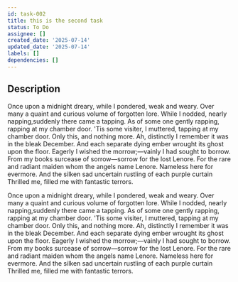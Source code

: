 ```yaml
---
id: task-002
title: this is the second task
status: To Do
assignee: []
created_date: '2025-07-14'
updated_date: '2025-07-14'
labels: []
dependencies: []
---
```


## Description

Once upon a midnight dreary, while I pondered, weak and weary. Over many a quaint and curious volume of forgotten lore. While I nodded, nearly napping,suddenly there came a tapping. As of some one gently rapping, rapping at my chamber door. 'Tis some visiter, I muttered, tapping at my chamber door. Only this, and nothing more. Ah, distinctly I remember it was in the bleak December. And each separate dying ember wrought its ghost upon the floor. Eagerly I wished the morrow;—vainly I had sought to borrow. From my books surcease of sorrow—sorrow for the lost Lenore. For the rare and radiant maiden whom the angels name Lenore. Nameless here for evermore. And the silken sad uncertain rustling of each purple curtain Thrilled me, filled me with fantastic terrors.

Once upon a midnight dreary, while I pondered, weak and weary. Over many a quaint and curious volume of forgotten lore. While I nodded, nearly napping,suddenly there came a tapping. As of some one gently rapping, rapping at my chamber door. 'Tis some visiter, I muttered, tapping at my chamber door. Only this, and nothing more. Ah, distinctly I remember it was in the bleak December. And each separate dying ember wrought its ghost upon the floor. Eagerly I wished the morrow;—vainly I had sought to borrow. From my books surcease of sorrow—sorrow for the lost Lenore. For the rare and radiant maiden whom the angels name Lenore. Nameless here for evermore. And the silken sad uncertain rustling of each purple curtain Thrilled me, filled me with fantastic terrors.